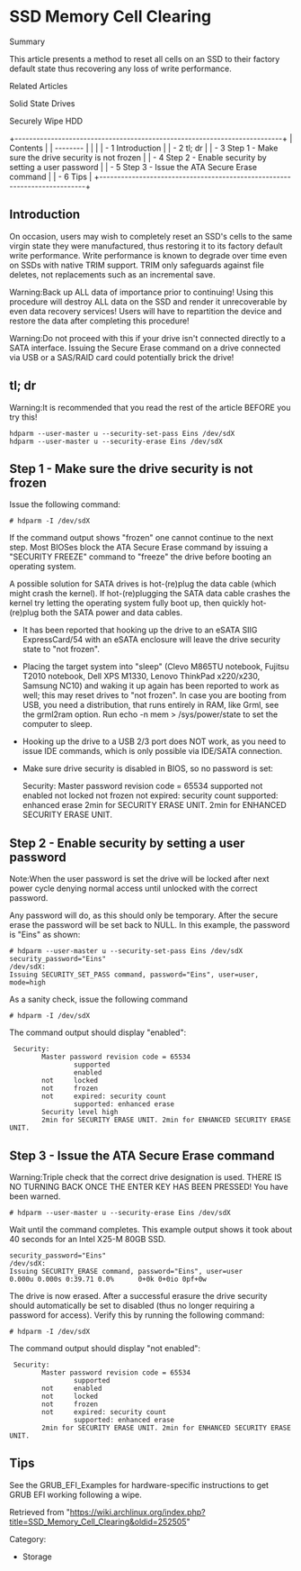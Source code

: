 SSD Memory Cell Clearing
========================

Summary

This article presents a method to reset all cells on an SSD to their
factory default state thus recovering any loss of write performance.

Related Articles

Solid State Drives

Securely Wipe HDD

+--------------------------------------------------------------------------+
| Contents                                                                 |
| --------                                                                 |
|                                                                          |
| -   1 Introduction                                                       |
| -   2 tl; dr                                                             |
| -   3 Step 1 - Make sure the drive security is not frozen                |
| -   4 Step 2 - Enable security by setting a user password                |
| -   5 Step 3 - Issue the ATA Secure Erase command                        |
| -   6 Tips                                                               |
+--------------------------------------------------------------------------+

Introduction
------------

On occasion, users may wish to completely reset an SSD's cells to the
same virgin state they were manufactured, thus restoring it to its
factory default write performance. Write performance is known to degrade
over time even on SSDs with native TRIM support. TRIM only safeguards
against file deletes, not replacements such as an incremental save.

Warning:Back up ALL data of importance prior to continuing! Using this
procedure will destroy ALL data on the SSD and render it unrecoverable
by even data recovery services! Users will have to repartition the
device and restore the data after completing this procedure!

Warning:Do not proceed with this if your drive isn't connected directly
to a SATA interface. Issuing the Secure Erase command on a drive
connected via USB or a SAS/RAID card could potentially brick the drive!

tl; dr
------

Warning:It is recommended that you read the rest of the article BEFORE
you try this!

    hdparm --user-master u --security-set-pass Eins /dev/sdX
    hdparm --user-master u --security-erase Eins /dev/sdX

Step 1 - Make sure the drive security is not frozen
---------------------------------------------------

Issue the following command:

    # hdparm -I /dev/sdX

If the command output shows "frozen" one cannot continue to the next
step. Most BIOSes block the ATA Secure Erase command by issuing a
"SECURITY FREEZE" command to "freeze" the drive before booting an
operating system.

A possible solution for SATA drives is hot-(re)plug the data cable
(which might crash the kernel). If hot-(re)plugging the SATA data cable
crashes the kernel try letting the operating system fully boot up, then
quickly hot-(re)plug both the SATA power and data cables.

-   It has been reported that hooking up the drive to an eSATA SIIG
    ExpressCard/54 with an eSATA enclosure will leave the drive security
    state to "not frozen".
-   Placing the target system into "sleep" (Clevo M865TU notebook,
    Fujitsu T2010 notebook, Dell XPS M1330, Lenovo ThinkPad x220/x230,
    Samsung NC10) and waking it up again has been reported to work as
    well; this may reset drives to "not frozen". In case you are booting
    from USB, you need a distribution, that runs entirely in RAM, like
    Grml, see the grml2ram option. Run echo -n mem > /sys/power/state to
    set the computer to sleep.
-   Hooking up the drive to a USB 2/3 port does NOT work, as you need to
    issue IDE commands, which is only possible via IDE/SATA connection.
-   Make sure drive security is disabled in BIOS, so no password is set:

    Security: 
            Master password revision code = 65534
                    supported
            not     enabled
            not     locked
            not     frozen
            not     expired: security count
                    supported: enhanced erase
            2min for SECURITY ERASE UNIT. 2min for ENHANCED SECURITY ERASE UNIT.

Step 2 - Enable security by setting a user password
---------------------------------------------------

Note:When the user password is set the drive will be locked after next
power cycle denying normal access until unlocked with the correct
password.

Any password will do, as this should only be temporary. After the secure
erase the password will be set back to NULL. In this example, the
password is "Eins" as shown:

    # hdparm --user-master u --security-set-pass Eins /dev/sdX
    security_password="Eins"
    /dev/sdX:
    Issuing SECURITY_SET_PASS command, password="Eins", user=user, mode=high

As a sanity check, issue the following command

    # hdparm -I /dev/sdX

The command output should display "enabled":

     Security: 
            Master password revision code = 65534
                    supported
                    enabled
            not     locked
            not     frozen
            not     expired: security count
                    supported: enhanced erase
            Security level high
            2min for SECURITY ERASE UNIT. 2min for ENHANCED SECURITY ERASE UNIT.

Step 3 - Issue the ATA Secure Erase command
-------------------------------------------

Warning:Triple check that the correct drive designation is used. THERE
IS NO TURNING BACK ONCE THE ENTER KEY HAS BEEN PRESSED! You have been
warned.

    # hdparm --user-master u --security-erase Eins /dev/sdX

Wait until the command completes. This example output shows it took
about 40 seconds for an Intel X25-M 80GB SSD.

    security_password="Eins"
    /dev/sdX:
    Issuing SECURITY_ERASE command, password="Eins", user=user
    0.000u 0.000s 0:39.71 0.0%      0+0k 0+0io 0pf+0w

The drive is now erased. After a successful erasure the drive security
should automatically be set to disabled (thus no longer requiring a
password for access). Verify this by running the following command:

    # hdparm -I /dev/sdX

The command output should display "not enabled":

     Security: 
            Master password revision code = 65534
                    supported
            not     enabled
            not     locked
            not     frozen
            not     expired: security count
                    supported: enhanced erase
            2min for SECURITY ERASE UNIT. 2min for ENHANCED SECURITY ERASE UNIT.

Tips
----

See the GRUB_EFI_Examples for hardware-specific instructions to get GRUB
EFI working following a wipe.

Retrieved from
"https://wiki.archlinux.org/index.php?title=SSD_Memory_Cell_Clearing&oldid=252505"

Category:

-   Storage
